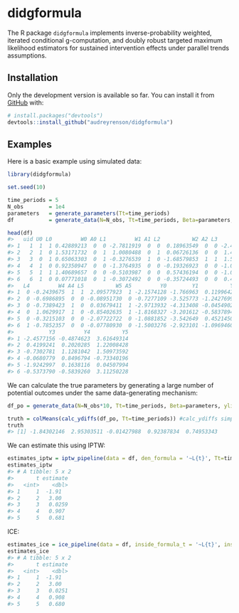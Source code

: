 
<!-- README.md is generated from README.Rmd. Please edit that file -->

# didgformula

<!-- badges: start -->
<!-- badges: end -->

The R package `didgformula` implements inverse-probability weighted,
iterated conditional g-computation, and doubly robust targeted maximum
likelihood estimators for sustained intervention effects under parallel
trends assumptions.

## Installation

Only the development version is available so far. You can install it
from [GitHub](https://github.com/) with:

``` r
# install.packages("devtools")
devtools::install_github("audreyrenson/didgformula")
```

## Examples

Here is a basic example using simulated data:

``` r
library(didgformula)

set.seed(10)

time_periods = 5
N_obs        = 1e4
parameters   = generate_parameters(Tt=time_periods)
df           = generate_data(N=N_obs, Tt=time_periods, Beta=parameters, ylink = 'rnorm_identity')

head(df)
#>   uid U0 L0         W0 A0 L1         W1 A1 L2          W2 A2 L3         W3 A3
#> 1   1  1  1 0.42889213  0  0 -2.7811919  0  0  0.18963549  0  0 -2.4548948  1
#> 2   2  1  0 1.53171732  0  1  1.0080488  0  1  0.06726136  0  0  1.4825164  0
#> 3   3  0  1 0.65063303  0  1 -0.3276539  1  0 -1.68579853  1  1  1.5884367  1
#> 4   4  1  0 0.92350947  0  0 -1.3764935  0  0 -0.19326923  0  0 -1.0013806  1
#> 5   5  1  1 1.40689657  0  0 -0.5103987  0  0  0.57436194  0  0 -1.0926517  0
#> 6   6  1  0 0.07771018  0  1 -0.3072492  0  0 -0.35724493  0  0  0.4300903  0
#>   L4         W4 A4 L5          W5 A5         Y0        Y1          Y2
#> 1  0 -0.2439675  1  1  2.09577923  1 -2.1574128 -1.766963  0.11996427
#> 2  0 -0.6986895  0  0 -0.08951730  0 -0.7277109 -3.525773 -1.24276996
#> 3  0 -0.7389423  1  0  0.03679411  1 -2.9713932 -4.313408 -0.04549021
#> 4  0  1.0629917  1  0 -0.85402635  1 -1.8168327 -3.201612 -0.58378946
#> 5  0 -0.3215103  0  0 -2.07722722  0 -1.0881852 -3.542649  0.45214506
#> 6  1 -0.7852357  0  0 -0.07780930  0 -1.5003276 -2.923101 -1.09694604
#>           Y3         Y4          Y5
#> 1 -2.4577156 -0.4874623  3.61649314
#> 2  0.4199241  0.2020285  1.22008428
#> 3 -0.7302781  1.1281042  1.50973592
#> 4 -0.0680779  0.8496794 -0.73340196
#> 5 -1.9242997  0.1638116  0.04507994
#> 6 -0.5373790 -0.5839260  3.11250228
```

We can calculate the true parameters by generating a large number of
potential outcomes under the same data-generating mechanism:

``` r
df_po = generate_data(N=N_obs*10, Tt=time_periods, Beta=parameters, ylink='rnorm_identity', potential_outcomes = TRUE)

truth = colMeans(calc_ydiffs(df_po, Tt=time_periods)) #calc_ydiffs simply takes Y_t-Y_{t-1} for t=1,...,T
truth
#> [1] -1.84302146  2.95303511 -0.01427988  0.92387834  0.74953343
```

We can estimate this using IPTW:

``` r
estimates_iptw = iptw_pipeline(data = df, den_formula = '~L{t}', Tt=time_periods)
estimates_iptw
#> # A tibble: 5 x 2
#>       t estimate
#>   <int>    <dbl>
#> 1     1  -1.91  
#> 2     2   3.00  
#> 3     3   0.0259
#> 4     4   0.907 
#> 5     5   0.681
```

ICE:

``` r
estimates_ice = ice_pipeline(data = df, inside_formula_t = '~L{t}', inside_formula_tmin1='~L{t-1}', outside_formula = '~L{k}', Tt=time_periods)
estimates_ice
#> # A tibble: 5 x 2
#>       t estimate
#>   <int>    <dbl>
#> 1     1  -1.91  
#> 2     2   3.00  
#> 3     3   0.0251
#> 4     4   0.908 
#> 5     5   0.680
```

